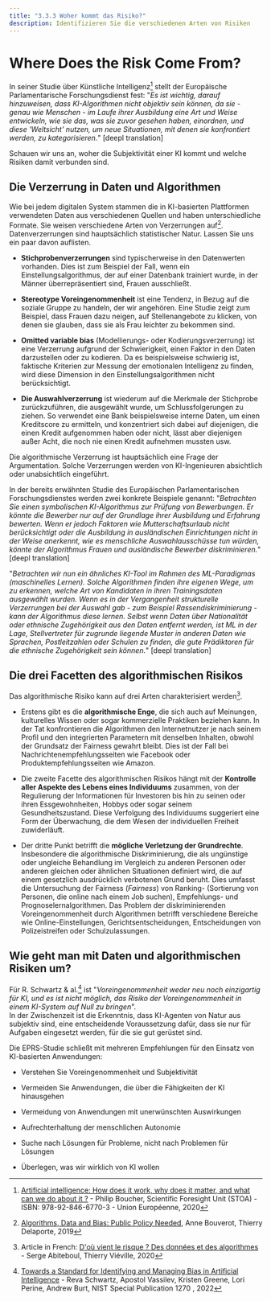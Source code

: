 ```yaml
---
title: "3.3.3 Woher kommt das Risiko?"
description: Identifizieren Sie die verschiedenen Arten von Risiken
---
```


# Where Does the Risk Come From?
In seiner Studie über Künstliche Intelligenz[^1] stellt der Europäische Parlamentarische Forschungsdienst fest: "*Es ist wichtig, darauf hinzuweisen, dass KI-Algorithmen nicht objektiv sein können, da sie - genau wie Menschen - im Laufe ihrer Ausbildung eine Art und Weise entwickeln, wie sie das, was sie zuvor gesehen haben, einordnen, und diese 'Weltsicht' nutzen, um neue Situationen, mit denen sie konfrontiert werden, zu kategorisieren.*" [deepl translation]

Schauen wir uns an, woher die Subjektivität einer KI kommt und welche Risiken damit verbunden sind.

## Die Verzerrung in Daten und Algorithmen

Wie bei jedem digitalen System stammen die in KI-basierten Plattformen verwendeten Daten aus verschiedenen Quellen und haben unterschiedliche Formate. Sie weisen verschiedene Arten von Verzerrungen auf[^2]. Datenverzerrungen sind hauptsächlich statistischer Natur. Lassen Sie uns ein paar davon auflisten.

- **Stichprobenverzerrungen** sind typischerweise in den Datenwerten vorhanden. Dies ist zum Beispiel der Fall, wenn ein Einstellungsalgorithmus, der auf einer Datenbank trainiert wurde, in der Männer überrepräsentiert sind, Frauen ausschließt.

- **Stereotype Voreingenommenheit** ist eine Tendenz, in Bezug auf die soziale Gruppe zu handeln, der wir angehören. Eine Studie zeigt zum Beispiel, dass Frauen dazu neigen, auf Stellenangebote zu klicken, von denen sie glauben, dass sie als Frau leichter zu bekommen sind.

- **Omitted variable bias** (Modellierungs- oder Kodierungsverzerrung) ist eine Verzerrung aufgrund der Schwierigkeit, einen Faktor in den Daten darzustellen oder zu kodieren. Da es beispielsweise schwierig ist, faktische Kriterien zur Messung der emotionalen Intelligenz zu finden, wird diese Dimension in den Einstellungsalgorithmen nicht berücksichtigt.

- **Die Auswahlverzerrung** ist wiederum auf die Merkmale der Stichprobe zurückzuführen, die ausgewählt wurde, um Schlussfolgerungen zu ziehen. So verwendet eine Bank beispielsweise interne Daten, um einen Kreditscore zu ermitteln, und konzentriert sich dabei auf diejenigen, die einen Kredit aufgenommen haben oder nicht, lässt aber diejenigen außer Acht, die noch nie einen Kredit aufnehmen mussten usw.

Die algorithmische Verzerrung ist hauptsächlich eine Frage der Argumentation. Solche Verzerrungen werden von KI-Ingenieuren absichtlich oder unabsichtlich eingeführt.

In der bereits erwähnten Studie des Europäischen Parlamentarischen Forschungsdienstes werden zwei konkrete Beispiele genannt: "*Betrachten Sie einen symbolischen KI-Algorithmus zur Prüfung von Bewerbungen. Er könnte die Bewerber nur auf der Grundlage ihrer Ausbildung und Erfahrung bewerten. Wenn er jedoch Faktoren wie Mutterschaftsurlaub nicht berücksichtigt oder die Ausbildung in ausländischen Einrichtungen nicht in der Weise anerkennt, wie es menschliche Auswahlausschüsse tun würden, könnte der Algorithmus Frauen und ausländische Bewerber diskriminieren.*" [deepl translation]

"*Betrachten wir nun ein ähnliches KI-Tool im Rahmen des ML-Paradigmas (maschinelles Lernen). Solche Algorithmen finden ihre eigenen Wege, um zu erkennen, welche Art von Kandidaten in ihren Trainingsdaten ausgewählt wurden. Wenn es in der Vergangenheit strukturelle Verzerrungen bei der Auswahl gab - zum Beispiel Rassendiskriminierung - kann der Algorithmus diese lernen. Selbst wenn Daten über Nationalität oder ethnische Zugehörigkeit aus den Daten entfernt werden, ist ML in der Lage, Stellvertreter für zugrunde liegende Muster in anderen Daten wie Sprachen, Postleitzahlen oder Schulen zu finden, die gute Prädiktoren für die ethnische Zugehörigkeit sein können.*" [deepl translation]

## Die drei Facetten des algorithmischen Risikos

Das algorithmische Risiko kann auf drei Arten charakterisiert werden[^3].

- Erstens gibt es die **algorithmische Enge**, die sich auch auf Meinungen, kulturelles Wissen oder sogar kommerzielle Praktiken beziehen kann. In der Tat konfrontieren die Algorithmen den Internetnutzer je nach seinem Profil und den integrierten Parametern mit denselben Inhalten, obwohl der Grundsatz der Fairness gewahrt bleibt. Dies ist der Fall bei Nachrichtenempfehlungsseiten wie Facebook oder Produktempfehlungsseiten wie Amazon.

- Die zweite Facette des algorithmischen Risikos hängt mit der **Kontrolle aller Aspekte des Lebens eines Individuums** zusammen, von der Regulierung der Informationen für Investoren bis hin zu seinen oder ihren Essgewohnheiten, Hobbys oder sogar seinem Gesundheitszustand. Diese Verfolgung des Individuums suggeriert eine Form der Überwachung, die dem Wesen der individuellen Freiheit zuwiderläuft.

- Der dritte Punkt betrifft die **mögliche Verletzung der Grundrechte**. Insbesondere die algorithmische Diskriminierung, die als ungünstige oder ungleiche Behandlung im Vergleich zu anderen Personen oder anderen gleichen oder ähnlichen Situationen definiert wird, die auf einem gesetzlich ausdrücklich verbotenen Grund beruht. Dies umfasst die Untersuchung der Fairness (*Fairness*) von Ranking- (Sortierung von Personen, die online nach einem Job suchen), Empfehlungs- und Prognoselernalgorithmen. Das Problem der diskriminierenden Voreingenommenheit durch Algorithmen betrifft verschiedene Bereiche wie Online-Einstellungen, Gerichtsentscheidungen, Entscheidungen von Polizeistreifen oder Schulzulassungen.

## Wie geht man mit Daten und algorithmischen Risiken um?

Für R. Schwartz &amp; al.[^4] ist "*Voreingenommenheit weder neu noch einzigartig für KI, und es ist nicht möglich, das Risiko der Voreingenommenheit in einem KI-System auf Null zu bringen*".  
In der Zwischenzeit ist die Erkenntnis, dass KI-Agenten von Natur aus subjektiv sind, eine entscheidende Voraussetzung dafür, dass sie nur für Aufgaben eingesetzt werden, für die sie gut gerüstet sind.

Die EPRS-Studie schließt mit mehreren Empfehlungen für den Einsatz von KI-basierten Anwendungen:

- Verstehen Sie Voreingenommenheit und Subjektivität

- Vermeiden Sie Anwendungen, die über die Fähigkeiten der KI hinausgehen

- Vermeidung von Anwendungen mit unerwünschten Auswirkungen

- Aufrechterhaltung der menschlichen Autonomie

- Suche nach Lösungen für Probleme, nicht nach Problemen für Lösungen

- Überlegen, was wir wirklich von KI wollen

[^1]: [Artificial intelligence: How does it work, why does it matter, and what can we do about it ?](https://www.europarl.europa.eu/thinktank/en/document/EPRS_STU(2020)641547) - Philip Boucher, Scientific Foresight Unit (STOA) - ISBN: 978-92-846-6770-3 - Union Européenne, 2020

[^2]: [Algorithms, Data and Bias: Public Policy Needed](https://www.institutmontaigne.org/en/analysis/algorithms-data-and-bias-public-policy-needed?_wrapper_format=html), Anne Bouverot, Thierry Delaporte, 2019

[^3]: Article in French: [D'où vient le risque ? Des données et des algorithmes](https://www.lemonde.fr/blog/binaire/2020/02/05/les-plateformes-numeriques-un-foyer-pour-les-risques-donnees-et-algorithmes/) - Serge Abiteboul, Thierry Viéville, 2020

[^4]: [Towards a Standard for Identifying and Managing Bias in Artificial Intelligence](https://doi.org/10.6028/NIST.SP.1270) - Reva Schwartz, Apostol Vassilev, Kristen Greene, Lori Perine, Andrew Burt, NIST Special Publication 1270 , 2022
